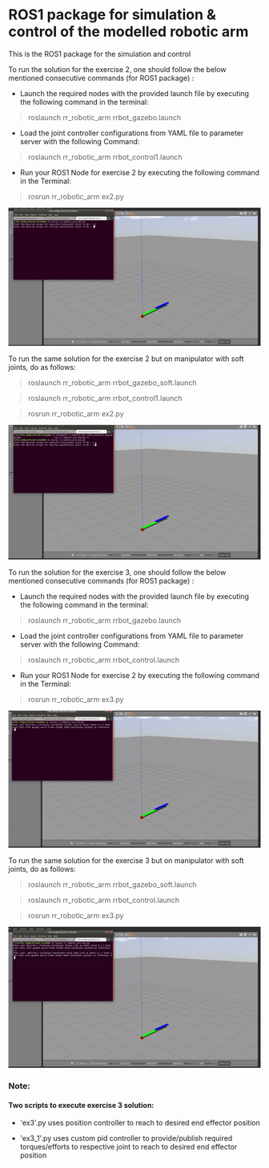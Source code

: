 # ROS1 package for simulation & control of the modelled robotic arm
This is the ROS1 package for the simulation and control

To run the solution for the exercise 2, one should follow the below mentioned consecutive commands (for
ROS1 package) :

- Launch the required nodes with the provided launch file by executing the following command in the
terminal: 
> roslaunch rr_robotic_arm rrbot_gazebo.launch
- Load the joint controller configurations from YAML file to parameter server with the following
Command: 
> roslaunch rr_robotic_arm rrbot_control1.launch
- Run your ROS1 Node for exercise 2 by executing the following command in the
Terminal:
> rosrun rr_robotic_arm ex2.py

![](https://github.com/RUFFY-369/Technical_assignment_TUD_internship/blob/main/imgs/ex2_normal.gif)

To run the same solution for the exercise 2 but on manipulator with soft joints, do as follows:

> roslaunch rr_robotic_arm rrbot_gazebo_soft.launch

> roslaunch rr_robotic_arm rrbot_control1.launch

> rosrun rr_robotic_arm ex2.py

![](https://github.com/RUFFY-369/Technical_assignment_TUD_internship/blob/main/imgs/ex2_soft.gif)



To run the solution for the exercise 3, one should follow the below mentioned consecutive commands (for
ROS1 package) :
- Launch the required nodes with the provided launch file by executing the following command in the
terminal:
>  roslaunch rr_robotic_arm rrbot_gazebo.launch
- Load the joint controller configurations from YAML file to parameter server with the following
Command:
> roslaunch rr_robotic_arm rrbot_control.launch
- Run your ROS1 Node for exercise 2 by executing the following command in the
Terminal:
> rosrun rr_robotic_arm ex3.py

![](https://github.com/RUFFY-369/Technical_assignment_TUD_internship/blob/main/imgs/ex3_normal.gif)

To run the same solution for the exercise 3 but on manipulator with soft joints, do as follows:

> roslaunch rr_robotic_arm rrbot_gazebo_soft.launch

> roslaunch rr_robotic_arm rrbot_control.launch

> rosrun rr_robotic_arm ex3.py

![](https://github.com/RUFFY-369/Technical_assignment_TUD_internship/blob/main/imgs/ex3_soft.gif)

### Note:

#### Two scripts to execute exercise 3 solution:

- 'ex3'.py uses position controller to reach to desired end effector position

- 'ex3_1'.py uses custom pid controller to provide/publish required torques/efforts to respective joint to reach to desired end effector position

